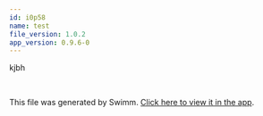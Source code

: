 ```yaml
---
id: i0p58
name: test
file_version: 1.0.2
app_version: 0.9.6-0
---
```


kjbh




<br/>

This file was generated by Swimm. [Click here to view it in the app](http://localhost:5000/repos/Z2l0aHViJTNBJTNBbW9kLXByb2dyZXNzaW9uLXN5c3RlbSUzQSUzQW1hb3pTd2ltbQ==/docs/i0p58).